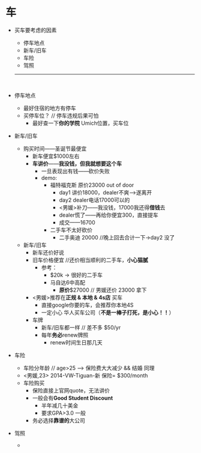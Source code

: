 # 车

+ 买车要考虑的因素

  + 停车地点
  + 新车/旧车
  + 车险
  + 驾照

  -------

  ​

+ 停车地点

  + 最好住宿的地方有停车
  + 买停车位？ // 停车违规后果可怕
    + 最好查一下**你的学院** Umich位置，买车位

+ 新车/旧车

  + 购买时间——圣诞节最便宜
    + 新车便宜$1000左右
    + **车讲价**——**我没钱，但我就想要这个车**
      + 一旦表现出有钱——砍价失败
      + demo:
        + 福特福克斯 原价23000  out of door
          + day1 讲价18000，dealer不爽-->遂离开
          + day2 dealer电话17000可以的
          + <男媛>补刀——我没钱，17000我还得**借钱**去
          + dealer慌了——再给你便宜300，直接提车
          + 成交——16700
        + 二手车不太好砍价
          + 二手奥迪 20000 //晚上回去合计一下->day2 没了
  + 新车/旧车
    + 新车还价好说
    + 旧车价格便宜 //还价相当顺利的二手车，**小心猫腻**
      + 参考：
        + $20k -> 很好的二手车
        + 马自达6中高配 
          + **原价**$27000  // 男媛还价 23000 拿下
    + <男媛>推荐在**正规 & 本地 & 4s店** 买车
      + 直接google你要的车，会推荐你本地4S
      + 一定小心 华人买车公司（**不是一棒子打死，是小心！！**）
    + 车牌
      + 新车/旧车都一样  // 差不多 $50/yr
      + 每年**务必**renew牌照
        + renew时间生日那几天

+ 车险

  + 车险分年龄 // age>25 --> 保险费大大减少 && 结婚 同理
  + <男媛,23> 2014-VW-Tiguan-新  保险= $300/month
  + 车险购买
    + 保险直接上官网quote，无法讲价
    + 一般会有**Good Student Discount**
      + 半年减几十美金
      + 要求GPA>3.0 一般
    + 务必选择**靠谱的**大公司

+ 驾照

  + ​